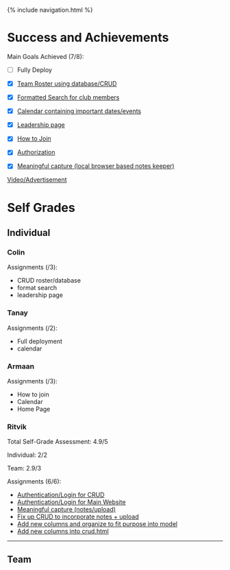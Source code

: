 {% include navigation.html %}

# Success and Achievements #

Main Goals Achieved (7/8):
- [ ] Fully Deploy
- [x] [Team Roster using database/CRUD](https://github.com/KoolKidKai/Siuuuu/blob/main/cruddy/templates/cruddy/crud_async.html)
- [x] [Formatted Search for club members](https://github.com/KoolKidKai/Siuuuu/blob/main/cruddy/templates/cruddy/search.html)
- [x] [Calendar containing important dates/events](https://github.com/KoolKidKai/Siuuuu/blob/main/templates/calendar.html)
- [x] [Leadership page](https://github.com/KoolKidKai/Siuuuu/blob/main/templates/clubRoster.html)
- [x] [How to Join](https://github.com/KoolKidKai/Siuuuu/blob/main/templates/join.html)
- [x] [Authorization](https://github.com/KoolKidKai/Siuuuu/blob/main/cruddy/login.py)
- [x] [Meaningful capture (local browser based notes keeper)](https://github.com/KoolKidKai/Siuuuu/blob/main/templates/notes.html)


[Video/Advertisement]()

# Self Grades #

## Individual ##

### Colin ###
Assignments (/3):
- CRUD roster/database
- format search
- leadership page

### Tanay ###
Assignments (/2):
- Full deployment
- calendar

### Armaan ###
Assignments (/3):
- How to join
- Calendar
- Home Page

### Ritvik ###
Total Self-Grade Assessment: 4.9/5

Individual: 2/2

Team: 2.9/3

Assignments (6/6):
- [Authentication/Login for CRUD](https://github.com/KoolKidKai/Siuuuu/blob/main/cruddy/login.py)
- [Authentication/Login for Main Website](https://github.com/KoolKidKai/Siuuuu/blob/main/templates/login.html)
- [Meaningful capture (notes/upload)](https://github.com/KoolKidKai/Siuuuu/blob/main/templates/notes.html)
- [Fix up CRUD to incorporate notes + upload](https://github.com/KoolKidKai/Siuuuu/blob/main/cruddy/app_crud.py)
- [Add new columns and organize to fit purpose into model](https://github.com/KoolKidKai/Siuuuu/blob/main/cruddy/model.py)
- [Add new columns into crud.html](https://github.com/KoolKidKai/Siuuuu/blob/main/cruddy/templates/cruddy/crud.html)

---------------------------------------------------------------------------------------------------------------------------------------
## Team ##


